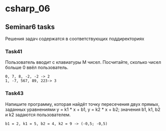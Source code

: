 # csharp_06

## Seminar6 tasks

Решения задач содержатся в соответствующих поддиректориях

### Task41

Пользователь вводит с клавиатуры M чисел. Посчитайте, сколько чисел больше 0 ввёл пользователь.

```
0, 7, 8, -2, -2 -> 2
1, -7, 567, 89, 223-> 3
```

### Task43

Напишите программу, которая найдёт точку пересечения двух прямых, заданных уравнениями y = k1 * x + b1, y = k2 * x + b2; значения b1, k1, b2 и k2 задаются пользователем.

```
b1 = 2, k1 = 5, b2 = 4, k2 = 9 -> (-0,5; -0,5)
```
